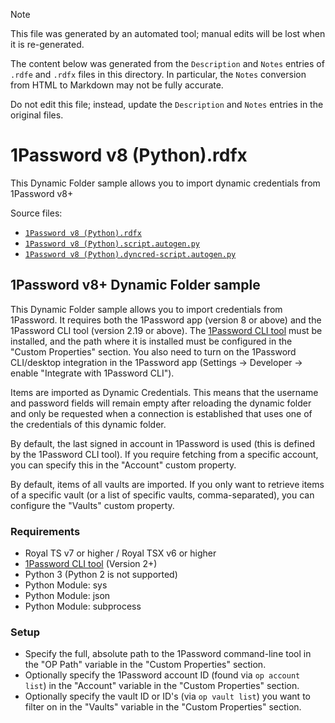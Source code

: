 > [!NOTE]
>
> This file was generated by an automated tool; manual edits will be lost when it is re-generated.
>
> The content below was generated from the `Description` and `Notes` entries of `.rdfe` and `.rdfx` files in this directory.
> In particular, the `Notes` conversion from HTML to Markdown may not be fully accurate.
>
> Do not edit this file; instead, update the `Description` and `Notes` entries in the original files.

# <a name="toc-1Password-v8-Python-rdfx"></a> 1Password v8 (Python).rdfx

This Dynamic Folder sample allows you to import dynamic credentials from 1Password v8+

Source files:

- [`1Password v8 (Python).rdfx`](./1Password%20v8%20%28Python%29.rdfx)
- [`1Password v8 (Python).script.autogen.py`](./1Password%20v8%20%28Python%29.script.autogen.py)
- [`1Password v8 (Python).dyncred-script.autogen.py`](./1Password%20v8%20%28Python%29.dyncred-script.autogen.py)

## 1Password v8+ Dynamic Folder sample

This Dynamic Folder sample allows you to import credentials from 1Password. It requires both the 1Password app (version 8 or above) and the 1Password CLI tool (version 2.19 or above). The [1Password CLI tool](https://developer.1password.com/docs/cli/get-started/) must be installed, and the path where it is installed must be configured in the "Custom Properties" section. You also need to turn on the 1Password CLI/desktop integration in the 1Password app (Settings -> Developer -> enable "Integrate with 1Password CLI").

Items are imported as Dynamic Credentials. This means that the username and password fields will remain empty after reloading the dynamic folder and only be requested when a connection is established that uses one of the credentials of this dynamic folder.

By default, the last signed in account in 1Password is used (this is defined by the 1Password CLI tool). If you require fetching from a specific account, you can specify this in the "Account" custom property.

By default, items of all vaults are imported. If you only want to retrieve items of a specific vault (or a list of specific vaults, comma-separated), you can configure the "Vaults" custom property.

### Requirements

- Royal TS v7 or higher / Royal TSX v6 or higher
- [1Password CLI tool](https://developer.1password.com/docs/cli/get-started) (Version 2+)
- Python 3 (Python 2 is not supported)
- Python Module: sys
- Python Module: json
- Python Module: subprocess

### Setup

- Specify the full, absolute path to the 1Password command-line tool in the "OP Path" variable in the "Custom Properties" section.
- Optionally specify the 1Password account ID (found via `op account list`) in the "Account" variable in the "Custom Properties" section.
- Optionally specify the vault ID or ID's (via `op vault list`) you want to filter on in the "Vaults" variable in the "Custom Properties" section.

